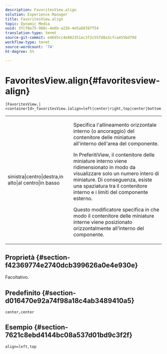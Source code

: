 ```yaml
---
description: FavoritesView.align
solution: Experience Manager
title: FavoritesView.align
topic: Dynamic Media
uuid: 3fcf8e75-988c-4e6b-a22b-4e5a68387f54
translation-type: tm+mt
source-git-commit: e4695cc4e882351ec3f2c55fd8a3cfca455bd79d
workflow-type: tm+mt
source-wordcount: '74'
ht-degree: 5%

---
```



# FavoritesView.align{#favoritesview-align}

`[FavoritesView.|<containerId>_favoritesView.]align=left|center|right,top|center|bottom`

<table id="table_2B109D2F91E64B5382B31921C3780FA5"> 
 <tbody> 
  <tr> 
   <td colname="col1"> <p><span class="codeph"> sinistra|centro|destra,in alto|al centro|in basso</span> </p> </td> 
   <td colname="col2"> <p> Specifica l'allineamento orizzontale interno (o ancoraggio) del contenitore delle miniature all'interno dell'area del componente. </p> <p>In PreferitiView, il contenitore delle miniature interno viene ridimensionato in modo da visualizzare solo un numero intero di miniature. Di conseguenza, esiste una spaziatura tra il contenitore interno e i limiti del componente esterno. </p> <p>Questo modificatore specifica in che modo il contenitore delle miniature interne viene posizionato orizzontalmente all’interno del componente. </p> </td> 
  </tr> 
 </tbody> 
</table>

## Proprietà {#section-f42369774e2740dcb399626a0e4e930e}

Facoltativo.

## Predefinito {#section-d016470e92a74f98a18c4ab3489410a5}

`center,center`

## Esempio {#section-7621c8ebd4144bc08a537d01bd9c3f2f}

`align=left,top`
